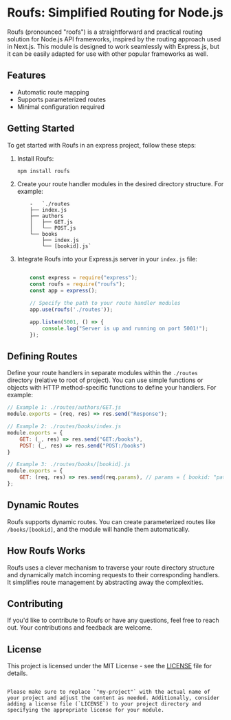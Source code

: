 # Roufs: Simplified Routing for Node.js

Roufs (pronounced "roofs") is a straightforward and practical routing solution for Node.js API frameworks, inspired by the routing approach used in Next.js. This module is designed to work seamlessly with Express.js, but it can be easily adapted for use with other popular frameworks as well.


## Features

- Automatic route mapping
- Supports parameterized routes
- Minimal configuration required

## Getting Started

To get started with Roufs in an express project, follow these steps:

1.  Install Roufs:

    ```bash
    npm install roufs
    ```
1. Create your route handler modules in the desired directory structure. For example:

    ```
        -   `./routes
        ├── index.js
        ├── authors
        │   ├── GET.js
        │   └── POST.js
        └── books
            ├── index.js
            └── [bookid].js`
    ```

1. Integrate Roufs into your Express.js server in your `index.js` file:

    ```js

        const express = require("express");
        const roufs = require("roufs");
        const app = express();

        // Specify the path to your route handler modules
        app.use(roufs('./routes'));

        app.listen(5001, () => {
            console.log("Server is up and running on port 5001!");
        });
    ```

Defining Routes
---------------

Define your route handlers in separate modules within the `./routes` directory (relative to root of project). You can use simple functions or objects with HTTP method-specific functions to define your handlers. For example:

```js
// Example 1: ./routes/authors/GET.js
module.exports = (req, res) => res.send("Response");

// Example 2: ./routes/books/index.js
module.exports = {
    GET: (_, res) => res.send("GET:/books"),
    POST: (_, res) => res.send("POST:/books")
}

// Example 3: ./routes/books/[bookid].js
module.exports = {
    GET: (req, res) => res.send(req.params), // params = { bookid: "path-param" }
};
```

Dynamic Routes
--------------

Roufs supports dynamic routes. You can create parameterized routes like `/books/[bookid]`, and the module will handle them automatically.

How Roufs Works
---------------

Roufs uses a clever mechanism to traverse your route directory structure and dynamically match incoming requests to their corresponding handlers. It simplifies route management by abstracting away the complexities.

Contributing
------------

If you'd like to contribute to Roufs or have any questions, feel free to reach out. Your contributions and feedback are welcome.

License
-------

This project is licensed under the MIT License - see the [LICENSE](https://chat.openai.com/c/LICENSE) file for details.


```

Please make sure to replace `"my-project"` with the actual name of your project and adjust the content as needed. Additionally, consider adding a license file (`LICENSE`) to your project directory and specifying the appropriate license for your module.
```